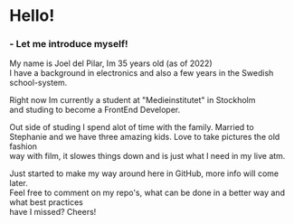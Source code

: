 # Hello!

### - Let me introduce myself!

<p>My name is Joel del Pilar, Im 35 years old (as of 2022) <br>
I have a background in electronics and also a few years in the Swedish<br>
school-system.</p>

<p>Right now Im currently a student at "Medieinstitutet" in Stockholm<br>
and studing to become a FrontEnd Developer.</p>

<p>Out side of studing I spend alot of time with the family. Married to <br>
Stephanie and we have three amazing kids. Love to take pictures the old fashion <br>
way with film, it slowes things down and is just what I need in my live atm. </p>

<p>Just started to make my way around here in GitHub, more info will come later.<br>
Feel free to comment on my repo's, what can be done in a better way and what best practices<br>
have I missed? Cheers! </p>


<!---
JoeldelPilar/JoeldelPilar is a ✨ special ✨ repository because its `README.md` (this file) appears on your GitHub profile.
You can click the Preview link to take a look at your changes.
--->
